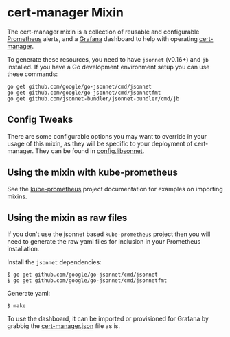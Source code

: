 # cert-manager Mixin

The cert-manager mixin is a collection of reusable and configurable [Prometheus](https://prometheus.io/) alerts, and a [Grafana](https://grafana.com) dashboard to help with operating [cert-manager](https://cert-manager.io/).

To generate these resources, you need to have `jsonnet` (v0.16+) and `jb` installed. If you have a Go development environment setup you can use these commands:

```shell
go get github.com/google/go-jsonnet/cmd/jsonnet
go get github.com/google/go-jsonnet/cmd/jsonnetfmt
go get github.com/jsonnet-bundler/jsonnet-bundler/cmd/jb
```

## Config Tweaks

There are some configurable options you may want to override in your usage of this mixin, as they will be specific to your deployment of cert-manager. They can be found in [config.libsonnet](config.libsonnet).

## Using the mixin with kube-prometheus

See the [kube-prometheus](https://github.com/coreos/kube-prometheus#kube-prometheus)
project documentation for examples on importing mixins.

## Using the mixin as raw files

If you don't use the jsonnet based `kube-prometheus` project then you will need to
generate the raw yaml files for inclusion in your Prometheus installation.

Install the `jsonnet` dependencies:
```
$ go get github.com/google/go-jsonnet/cmd/jsonnet
$ go get github.com/google/go-jsonnet/cmd/jsonnetfmt
```

Generate yaml:
```
$ make
```

To use the dashboard, it can be imported or provisioned for Grafana by grabbig the [cert-manager.json](dashboards/cert-manager.json) file as is.
